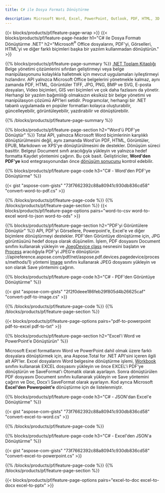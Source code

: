 ```yaml
---
title: C# ile Dosya Formatı Dönüştürme 

description: Microsoft Word, Excel, PowerPoint, Outlook, PDF, HTML, 3D Görüntüler, Diyagramlar, Video Formatları ve diğer birçok popüler dosyayı yalnızca birkaç satır C# koduyla dönüştürün.
---
```


{{< blocks/products/pf/feature-page-wrap >}}
{{< blocks/products/pf/feature-page-header h1="C# ile Dosya Formatı Dönüştürme .NET" h2="Microsoft<sup>&reg;</sup> Office dosyalarını, PDF'yi, Görselleri, HTML'yi ve diğer farklı biçimleri başka bir yazılım kullanmadan dönüştürün." >}}

{{% blocks/products/pf/feature-page-summary %}}
[.NET Toplam Kitaplığı](https://products.aspose.com/total/net/) Belge yönetimi çözümlerini sıfırdan geliştirmeyi veya belge manipülasyonunu kolaylıkla halletmek için mevcut uygulamaları iyileştirmeyi hızlandırır. API yalnızca Microsoft Office belgelerini yönetmekle kalmaz, aynı zamanda PDF, HTML, Görüntüler TIFF, JPG, PNG, BMP ve SVG, E-posta dosyaları, Video biçimleri, GIS veri biçimleri ve çok daha fazlasını da yönetir. Herhangi bir yazılım bağımlılığı olmaksızın eksiksiz bir belge yönetimi ve manipülasyon çözümü API'leri setidir. Programcılar, herhangi bir .NET tabanlı uygulamada en popüler formatları kolayca oluşturabilir, güncelleyebilir, görüntüleyebilir, yazdırabilir ve dönüştürebilir.

{{% /blocks/products/pf/feature-page-summary  %}}

{{% blocks/products/pf/feature-page-section  h2="Word'ü PDF'ye Dönüştür" %}}
Total API, yalnızca Microsoft Word biçimlerinin karşılıklı dönüştürülmesini değil, aynı zamanda Word'ün PDF, HTML, Görüntüler, EPUB, Markdown ve XPS'ye dönüştürülmesini de destekler. Dönüşüm süreci basittir. Belgeyi Document sınıfı aracılığıyla yükleyin ve yalnızca hedef formatta Kaydet yöntemini çağırın. Bu çok basit. Geliştiriciler, **Word'den PDF'ye** kod entegrasyonundan önce [dönüşüm sonucunu](https://products.aspose.com/words/net/conversion/word-to-pdf/) kontrol edebilir.


{{% blocks/products/pf/feature-page-code h3="C# - Word'den PDF'ye Dönüştürme" %}}

{{< gist "aspose-com-gists" "73f7662392c88a80941c930db836cd58" "convert-word-to-pdf.cs" >}}

{{% /blocks/products/pf/feature-page-code  %}}
{{% /blocks/products/pf/feature-page-section %}}
{{< blocks/products/pf/feature-page-options pairs="word-to-csv word-to-excel word-to-json word-to-ods" >}}


{{% blocks/products/pf/feature-page-section  h2="PDF'yi Görüntülere Dönüştür" %}}
API, PDF'yi Görsellere, Powerpoint'e, Excel'e ve diğer biçimlere dönüştürmeyi destekler. PDF'den Görüntüye dönüştürme için, JPG görüntüsünü hedef dosya olarak düşünelim. İşlem, PDF dosyasını Document sınıfını kullanarak yükleyin ve [JpegDevice class](https://reference.aspose.com/pdf/net/aspose.pdf.devices/jpegdevice) nesnesini başlatın ve [Process](https) aracılığıyla PDF'yi JPEG'e dönüştürün ://apireference.aspose.com/pdf/net/aspose.pdf.devices.pagedevice/process/methods/1) yöntemi
[Image](https://reference.aspose.com/imaging/net/aspose.imaging/image) sınıfını kullanarak JPEG dosyasını yükleyin ve son olarak Save yöntemini çağırın.

{{% blocks/products/pf/feature-page-code h3="C# - PDF'den Görüntüye Dönüştürme" %}}

{{< gist "aspose-com-gists" "2f2f0deee186feb29f805d4b26625caf" "convert-pdf-to-image.cs" >}}


{{% /blocks/products/pf/feature-page-code  %}}
{{% /blocks/products/pf/feature-page-section %}}

{{< blocks/products/pf/feature-page-options pairs="pdf-to-powerpoint pdf-to-excel pdf-to-txt" >}}

{{% blocks/products/pf/feature-page-section  h2="Excel'i Word ve PowerPoint'e Dönüştürün" %}}

Microsoft Excel formatlarını Word ve PowerPoint dahil olmak üzere farklı dosyalara dönüştürmek için, ana Aspose.Total for .NET API'sini içeren ilgili alt API'ler. Excel dosyalarını Word belgesine dönüştürme işlemi, [Workbook](https://reference.aspose.com/cells/net/aspose.cells/workbook) sınıfını kullanarak EXCEL dosyasını yükleyin ve önce EXCEL'i PDF'ye dönüştürün ve SaveFormat'ı Otomatik olarak ayarlayın. Sonra dönüştürülen PDF dosyasını Document sınıfını kullanarak yükleyin ve Save yöntemini çağırın ve Doc, Docx'i SaveFormat olarak ayarlayın. Kod ayrıca Microsoft **Excel'den Powerpoint'e** dönüştürme için de listelenmiştir.

{{% blocks/products/pf/feature-page-code h3="C# - JSON'dan Excel'e Dönüştürme" %}}

{{< gist "aspose-com-gists" "73f7662392c88a80941c930db836cd58" "convert-excel-to-word.cs" >}}

{{% /blocks/products/pf/feature-page-code %}}

{{% blocks/products/pf/feature-page-code h3="C# - Excel'den JSON'a Dönüştürme" %}}

{{< gist "aspose-com-gists" "73f7662392c88a80941c930db836cd58" "convert-excel-to-powerpoint.cs" >}}

{{% /blocks/products/pf/feature-page-code %}}
{{% /blocks/products/pf/feature-page-section %}}

{{< blocks/products/pf/feature-page-options pairs="excel-to-doc excel-to-docx excel-to-pptx" >}}